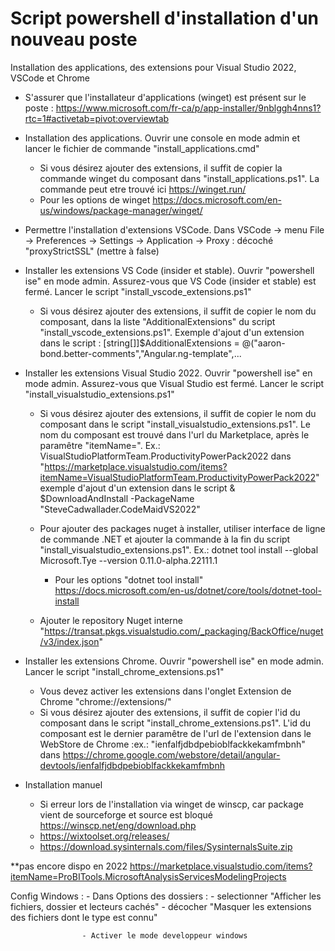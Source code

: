 # Script powershell d'installation d'un nouveau poste
Installation des applications, des extensions pour Visual Studio 2022, VSCode et Chrome
			
- S'assurer que l'installateur d'applications (winget) est présent sur le poste : https://www.microsoft.com/fr-ca/p/app-installer/9nblggh4nns1?rtc=1#activetab=pivot:overviewtab

- Installation des applications. Ouvrir une console en mode admin et lancer le fichier de commande "install_applications.cmd"
	- Si vous désirez ajouter des extensions, il suffit de copier la commande winget du composant dans "install_applications.ps1". La commande peut etre trouvé ici https://winget.run/
	- Pour les options de winget https://docs.microsoft.com/en-us/windows/package-manager/winget/

- Permettre l'installation d'extensions VSCode. Dans VSCode -> menu File -> Preferences -> Settings -> Application -> Proxy : décoché "proxyStrictSSL" (mettre à false)
	
- Installer les extensions VS Code (insider et stable). Ouvrir "powershell ise" en mode admin. Assurez-vous que VS Code (insider et stable) est fermé. Lancer le script "install_vscode_extensions.ps1"
	- Si vous désirez ajouter des extensions, il suffit de copier le nom du composant, dans la liste "AdditionalExtensions" du script "install_vscode_extensions.ps1". 
	  Exemple d'ajout d'un extension dans le script : [string[]]$AdditionalExtensions = @("aaron-bond.better-comments","Angular.ng-template",...

- Installer les extensions Visual Studio 2022. Ouvrir "powershell ise" en mode admin. Assurez-vous que Visual Studio est fermé. Lancer le script "install_visualstudio_extensions.ps1"
	- Si vous désirez ajouter des extensions, il suffit de copier le nom du composant dans le script "install_visualstudio_extensions.ps1". Le nom du composant est trouvé dans l'url du Marketplace, après le paramêtre "itemName=". Ex.: VisualStudioPlatformTeam.ProductivityPowerPack2022 dans "https://marketplace.visualstudio.com/items?itemName=VisualStudioPlatformTeam.ProductivityPowerPack2022" 
	 exemple d'ajout d'un extension dans le script & $DownloadAndInstall -PackageName "SteveCadwallader.CodeMaidVS2022"
	
	- Pour ajouter des packages nuget à installer, utiliser interface de ligne de commande .NET et ajouter la commande à la fin du script "install_visualstudio_extensions.ps1". Ex.: dotnet tool install --global Microsoft.Tye --version 0.11.0-alpha.22111.1
		- Pour les options "dotnet tool install" https://docs.microsoft.com/en-us/dotnet/core/tools/dotnet-tool-install

	- Ajouter le repository Nuget interne "https://transat.pkgs.visualstudio.com/_packaging/BackOffice/nuget/v3/index.json"

- Installer les extensions Chrome. Ouvrir "powershell ise" en mode admin. Lancer le script "install_chrome_extensions.ps1"
	- Vous devez activer les extensions dans l'onglet Extension de Chrome "chrome://extensions/"
	- Si vous désirez ajouter des extensions, il suffit de copier l'id du composant dans le script "install_chrome_extensions.ps1". L'id du composant est le dernier paramêtre de l'url de l'extension dans le WebStore de Chrome :ex.: "ienfalfjdbdpebioblfackkekamfmbnh" dans https://chrome.google.com/webstore/detail/angular-devtools/ienfalfjdbdpebioblfackkekamfmbnh

- Installation manuel
	- Si erreur lors de l'installation via winget de winscp, car package vient de sourceforge et source est bloqué https://winscp.net/eng/download.php
	- https://wixtoolset.org/releases/
	- https://download.sysinternals.com/files/SysinternalsSuite.zip

	
**pas encore dispo en 2022
https://marketplace.visualstudio.com/items?itemName=ProBITools.MicrosoftAnalysisServicesModelingProjects


Config Windows : 
					- Dans Options des dossiers : - selectionner "Afficher les fichiers, dossier et lecteurs cachés"
												  - décocher "Masquer les extensions des fichiers dont le type est connu"
							
					- Activer le mode developpeur windows
